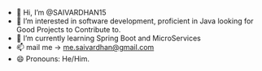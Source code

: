 - 👋 Hi, I’m @SAIVARDHAN15
- 👀 I’m interested in software development, proficient in Java looking for Good Projects to Contribute to.
- 🌱 I’m currently learning Spring Boot and MicroServices
- 📫 mail me -> me.saivardhan@gmail.com
- 😄 Pronouns: He/Him.

<!---
SAIVARDHAN15/SAIVARDHAN15 is a ✨ special ✨ repository because its `README.md` (this file) appears on your GitHub profile.
You can click the Preview link to take a look at your changes.
--->
